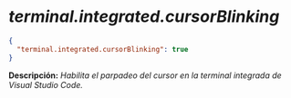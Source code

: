 <!-- Autor: Daniel Benjamin Perez Morales -->
<!-- GitHub: https://github.com/DanielBenjaminPerezMoralesDev13 -->
<!-- GitLab: https://gitlab.com/DanielBenjaminPerezMoralesDev13 -->
<!-- Correo electrónico: danielperezdev@proton.me -->

# ***terminal.integrated.cursorBlinking***

```json
{
  "terminal.integrated.cursorBlinking": true
}
```

**Descripción:** *Habilita el parpadeo del cursor en la terminal integrada de Visual Studio Code.*
